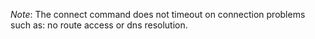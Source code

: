 _Note_: The connect command does not timeout on connection problems 
such as: no route access or dns resolution.
